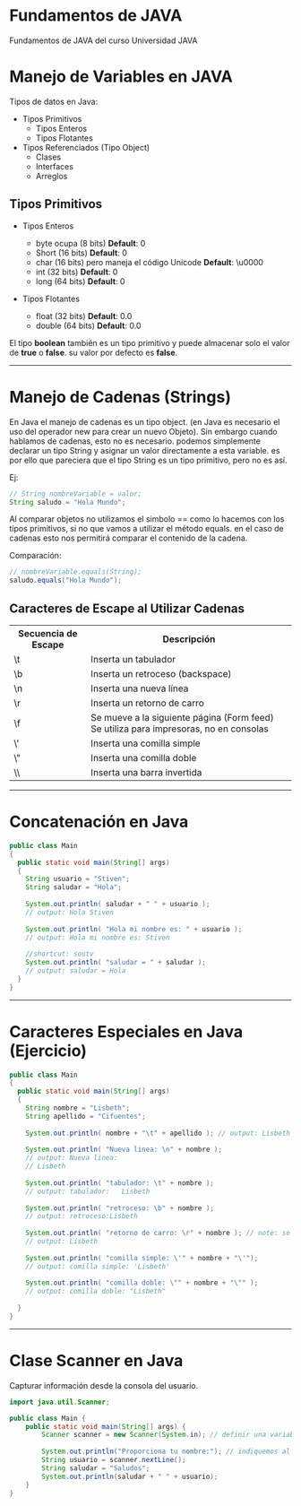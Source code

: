 # Fundamentos de JAVA
Fundamentos de JAVA del curso Universidad JAVA

# Manejo de Variables en JAVA

Tipos de datos en Java: 

- Tipos Primitivos
  - Tipos Enteros
  - Tipos Flotantes
- Tipos Referenciados (Tipo Object)
  - Clases 
  - Interfaces
  - Arreglos

## Tipos Primitivos 

- Tipos Enteros
  - byte ocupa (8 bits) **Default**: 0
  - Short (16 bits) **Default**: 0
  - char (16 bits) pero maneja el código Unicode **Default**: \u0000
  - int (32 bits) **Default**: 0
  - long (64 bits) **Default**: 0
  
- Tipos Flotantes
  - float (32 bits) **Default**: 0.0
  - double (64 bits) **Default**: 0.0

El tipo **boolean** también es un tipo primitivo y puede almacenar solo el valor de **true** o **false**. su valor por defecto es **false**.

___
# Manejo de Cadenas (Strings)

En Java el manejo de cadenas es un tipo object. (en Java es necesario el uso del operador new para crear un nuevo Objeto). Sin embargo cuando hablamos de cadenas, esto no es necesario. podemos simplemente declarar un tipo String y asignar un valor directamente a esta variable. es por ello que pareciera que el tipo String es un tipo primitivo, pero no es así.

Ej:
```Java
// String nombreVariable = valor;
String saludo = "Hola Mundo"; 
```

Al comparar objetos no utilizamos el simbolo == como lo hacemos con los tipos primitivos, si no que vamos a utilizar el método equals. en el caso de cadenas esto nos permitirá comparar el contenido de la cadena.

Comparación:
```Java
// nombreVariable.equals(String);
saludo.equals("Hola Mundo");
```
## Caracteres de Escape al Utilizar Cadenas

<table>
  <tr>
    <th>Secuencia de Escape</th>
    <th>Descripción</th>
  </tr>
  <tr>
    <td>\t</td>
    <td>Inserta un tabulador</td>
  </tr>
  <tr>
    <td>\b</td>
    <td>Inserta un retroceso (backspace)</td>
  </tr>
  <tr>
    <td>\n</td>
    <td>Inserta una nueva línea</td>
  </tr>
  <tr>
    <td>\r</td>
    <td>Inserta un retorno de carro</td>
  </tr>
  <tr>
    <td>\f</td>
    <td>Se mueve a la siguiente página (Form feed) Se utiliza para impresoras, no en consolas</td>
  </tr>
  <tr>
    <td>\'</td>
    <td>Inserta una comilla simple</td>
  </tr>
  <tr>
    <td>\"</td>
    <td>Inserta una comilla doble</td>
  </tr>
  <tr>
    <td>\\</td>
    <td>Inserta una barra invertida</td>
  </tr>
</table>

___
# Concatenación en Java

```Java
public class Main
{
  public static void main(String[] args)
  {
    String usuario = "Stiven";
    String saludar = "Hola";
    
    System.out.println( saludar + " " + usuario );
    // output: Hola Stiven
    
    System.out.println( "Hola mi nombre es: " + usuario );
    // output: Hola mi nombre es: Stiven
    
    //shortcut: soutv
    System.out.println( "saludar = " + saludar );
    // output: saludar = Hola
  }
}
```
___
# Caracteres Especiales en Java (Ejercicio) 

```Java
public class Main
{
  public static void main(String[] args)
  {
    String nombre = "Lisbeth";
    String apellido = "Cifuentes";
    
    System.out.println( nombre + "\t" + apellido ); // output: Lisbeth Cifuentes
    
    System.out.println( "Nueva linea: \n" + nombre ); 
    // output: Nueva linea: 
    // Lisbeth
    
    System.out.println( "tabulador: \t" + nombre ); 
    // output: tabulador: 	Lisbeth
    
    System.out.println( "retroceso: \b" + nombre ); 
    // output: retroceso:Lisbeth
    
    System.out.println( "retorno de carro: \r" + nombre ); // note: se va al inicio de esta linea
    // output: Lisbeth
    
    System.out.println( "comilla simple: \'" + nombre + "\'"); 
    // output: comilla simple: 'Lisbeth'
    
    System.out.println( "comilla doble: \"" + nombre + "\"" ); 
    // output: comilla doble: "Lisbeth"
    
  }
}
```
___
# Clase Scanner en Java

Capturar información desde la consola del usuario.

```Java
import java.util.Scanner;

public class Main {
    public static void main(String[] args) {
        Scanner scanner = new Scanner(System.in); // definir una variable para poder leer los valores que proporcione el usuario
        
        System.out.println("Proporciona tu nombre:"); // indiquemos al usuario que debe proporcionarlo
        String usuario = scanner.nextLine(); 
        String saludar = "Saludos";
        System.out.println(saludar + " " + usuario);
    }
}
```
